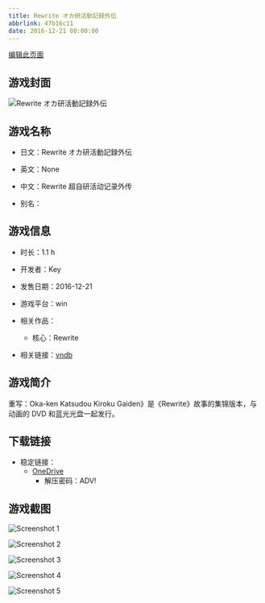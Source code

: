 ```yaml
---
title: Rewrite オカ研活動記録外伝
abbrlink: 47b16c11
date: 2016-12-21 00:00:00
---
```

[编辑此页面](https://github.com/ACG-3/ADV3-source/blob/main/source/_posts/games/Rewrite%20%E3%82%AA%E3%82%AB%E7%A0%94%E6%B4%BB%E5%8B%95%E8%A8%98%E9%8C%B2%E5%A4%96%E4%BC%9D.md)

## 游戏封面

![Rewrite オカ研活動記録外伝](https://pan.timero.xyz/onedrive/img_lib_001/Rewrite%20%E3%82%AA%E3%82%AB%E7%A0%94%E6%B4%BB%E5%8B%95%E8%A8%98%E9%8C%B2%E5%A4%96%E4%BC%9D_cover.avif)


## 游戏名称

- 日文：Rewrite オカ研活動記録外伝
- 英文：None
- 中文：Rewrite 超自研活动记录外传

- 别名：


## 游戏信息

- 时长：1.1 h
- 开发者：Key
- 发售日期：2016-12-21
- 游戏平台：win
- 相关作品：
   - 核心：Rewrite

- 相关链接：[vndb](https://vndb.org/v19611)


## 游戏简介

重写：Oka-ken Katsudou Kiroku Gaiden》是《Rewrite》故事的集锦版本，与动画的 DVD 和蓝光光盘一起发行。


## 下载链接

- 稳定链接：
    - [OneDrive](https://pan.timero.xyz/onedrive/adv_lib_001/Rewrite%20%E3%82%AA%E3%82%AB%E7%A0%94%E6%B4%BB%E5%8B%95%E8%A8%98%E9%8C%B2%E5%A4%96%E4%BC%9D)
        - 解压密码：ADV!



## 游戏截图


![Screenshot 1](https://pan.timero.xyz/onedrive/img_lib_001/Rewrite%20%E3%82%AA%E3%82%AB%E7%A0%94%E6%B4%BB%E5%8B%95%E8%A8%98%E9%8C%B2%E5%A4%96%E4%BC%9D_Screenshot_1.avif)

![Screenshot 2](https://pan.timero.xyz/onedrive/img_lib_001/Rewrite%20%E3%82%AA%E3%82%AB%E7%A0%94%E6%B4%BB%E5%8B%95%E8%A8%98%E9%8C%B2%E5%A4%96%E4%BC%9D_Screenshot_2.avif)

![Screenshot 3](https://pan.timero.xyz/onedrive/img_lib_001/Rewrite%20%E3%82%AA%E3%82%AB%E7%A0%94%E6%B4%BB%E5%8B%95%E8%A8%98%E9%8C%B2%E5%A4%96%E4%BC%9D_Screenshot_3.avif)

![Screenshot 4](https://pan.timero.xyz/onedrive/img_lib_001/Rewrite%20%E3%82%AA%E3%82%AB%E7%A0%94%E6%B4%BB%E5%8B%95%E8%A8%98%E9%8C%B2%E5%A4%96%E4%BC%9D_Screenshot_4.avif)

![Screenshot 5](https://pan.timero.xyz/onedrive/img_lib_001/Rewrite%20%E3%82%AA%E3%82%AB%E7%A0%94%E6%B4%BB%E5%8B%95%E8%A8%98%E9%8C%B2%E5%A4%96%E4%BC%9D_Screenshot_5.avif)

